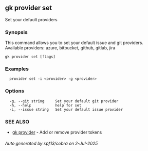 ## gk provider set

Set your default providers

### Synopsis


  This command allows you to set your default issue and git providers. Available providers: azure, bitbucket, github, gitlab, jira


```
gk provider set [flags]
```

### Examples

```
  provider set -i <provider> -g <provider>
```

### Options

```
  -g, --git string     Set your default git provider
  -h, --help           help for set
  -i, --issue string   Set your default issue provider
```

### SEE ALSO

* [gk provider](gk_provider.md)	 - Add or remove provider tokens

###### Auto generated by spf13/cobra on 2-Jul-2025
